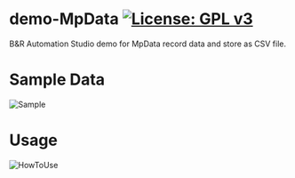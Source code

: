 # demo-MpData [![License: GPL v3](https://img.shields.io/badge/License-GPL%20v3-blue.svg)](https://www.gnu.org/licenses/gpl-3.0)
B&amp;R Automation Studio  demo for MpData
record data and store as CSV file.

# Sample Data
![Sample](https://github.com/hilch/demo-MpData/blob/AutomationStudio4.2/recording.PNG)


# Usage
![HowToUse](https://github.com/hilch/demo-MpData/blob/AutomationStudio4.2/recording.PNG)
